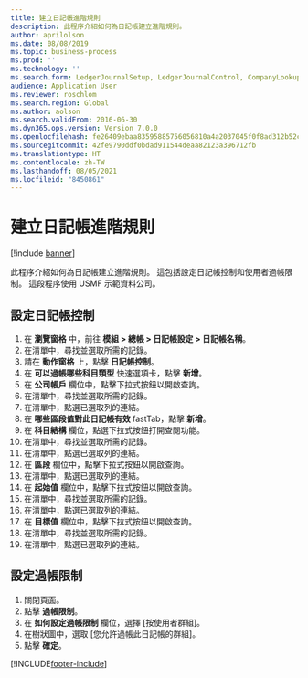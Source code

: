 ```yaml
---
title: 建立日記帳進階規則
description: 此程序介紹如何為日記帳建立進階規則。
author: aprilolson
ms.date: 08/08/2019
ms.topic: business-process
ms.prod: ''
ms.technology: ''
ms.search.form: LedgerJournalSetup, LedgerJournalControl, CompanyLookup, LedgerJournalPostControl
audience: Application User
ms.reviewer: roschlom
ms.search.region: Global
ms.author: aolson
ms.search.validFrom: 2016-06-30
ms.dyn365.ops.version: Version 7.0.0
ms.openlocfilehash: fe26409ebaa83595885756056810a4a2037045f0f8ad312b52c507343dec3b2d
ms.sourcegitcommit: 42fe9790ddf0bdad911544deaa82123a396712fb
ms.translationtype: HT
ms.contentlocale: zh-TW
ms.lasthandoff: 08/05/2021
ms.locfileid: "8450861"
---
```

# <a name="create-advanced-rules-for-journals"></a>建立日記帳進階規則

[!include [banner](../../includes/banner.md)]

此程序介紹如何為日記帳建立進階規則。 這包括設定日記帳控制和使用者過帳限制。 這段程序使用 USMF 示範資料公司。


## <a name="set-up-journal-control"></a>設定日記帳控制
1. 在 **瀏覽窗格** 中，前往 **模組 > 總帳 > 日記帳設定 > 日記帳名稱**。
2. 在清單中，尋找並選取所需的記錄。
3. 請在 **動作窗格** 上，點擊 **日記帳控制**。
4. 在 **可以過帳哪些科目類型** 快速選項卡，點擊 **新增**。
5. 在 **公司帳戶** 欄位中，點擊下拉式按鈕以開啟查詢。
6. 在清單中，尋找並選取所需的記錄。
7. 在清單中，點選已選取列的連結。
8. 在 **哪些區段值對此日記帳有效** fastTab，點擊 **新增**。
9. 在 **科目結構** 欄位，點選下拉式按鈕打開查閱功能。
10. 在清單中，尋找並選取所需的記錄。
11. 在清單中，點選已選取列的連結。
12. 在 **區段** 欄位中，點擊下拉式按鈕以開啟查詢。
13. 在清單中，點選已選取列的連結。
14. 在 **起始值** 欄位中，點擊下拉式按鈕以開啟查詢。
15. 在清單中，尋找並選取所需的記錄。
16. 在清單中，點選已選取列的連結。
17. 在 **目標值** 欄位中，點擊下拉式按鈕以開啟查詢。
18. 在清單中，尋找並選取所需的記錄。
19. 在清單中，點選已選取列的連結。

## <a name="set-up-posting-restrictions"></a>設定過帳限制
1. 關閉頁面。
2. 點擊 **過帳限制**。
3. 在 **如何設定過帳限制** 欄位，選擇 [按使用者群組]。
4. 在樹狀圖中，選取 [您允許過帳此日記帳的群組]。
5. 點擊 **確定**。



[!INCLUDE[footer-include](../../../includes/footer-banner.md)]